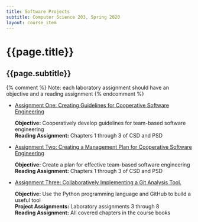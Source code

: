 ```yaml
---
title: Software Projects
subtitle: Computer Science 203, Spring 2020
layout: course_item
---
```


# {{page.title}}
## {{page.subtitle}}

{% comment %} Note: each laboratory assignment should have an objective and a reading assignment {% endcomment %}

<ul>

<li><a href="https://github.com/Allegheny-Computer-Science-203-S2020/cs203-S2020-sheets/releases/download/cs203S2020-sheets-2.0.0/cs203S2020_lab01.pdf">Assignment One: Creating Guidelines for Cooperative Software Engineering</a> <p><b>Objective:</b> Cooperatively develop guidelines for team-based software engineering<br><b>Reading Assignment:</b> Chapters 1 through 3 of CSD and PSD</p>

<li><a href="https://github.com/Allegheny-Computer-Science-203-S2020/cs203-S2020-sheets/releases/download/cs203S2020-sheets-2.0.1/cs203S2020_lab02.pdf">Assignment Two: Creating a Management Plan for Cooperative Software Engineering</a> <p><b>Objective:</b> Create a plan for effective team-based software engineering<br><b>Reading Assignment:</b> Chapters 1 through 3 of CSD and PSD</p>

<li><a href="https://github.com/Allegheny-Computer-Science-203-S2020/cs203-S2020-sheets/releases/download/cs203S2020-sheets-5.0.0/cs203S2020_lab03.pdf">Assignment Three: Collaboratively Implementing a Git Analysis Tool.</a> <p><b>Objective:</b> Use the Python programming language and GitHub to build a useful tool<br><b>Project Assignments:</b> Laboratory assignments 3 through 8<br><b>Reading Assignment:</b> All covered chapters in the course books</p>

</ul>
